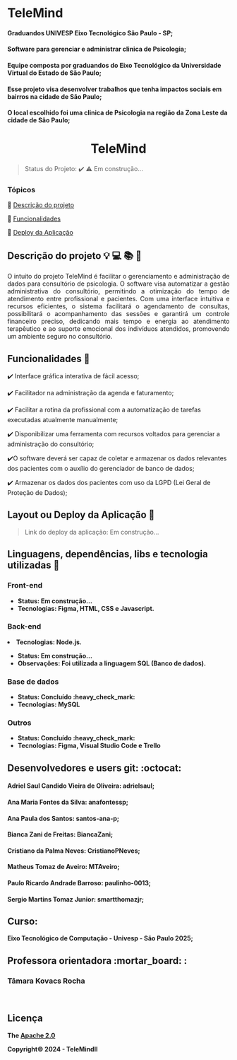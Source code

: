 # TeleMind
#### Graduandos UNIVESP Eixo Tecnológico São Paulo - SP;

#### Software para gerenciar e administrar clinica de Psicologia;

#### Equipe composta por graduandos do Eixo Tecnológico da Universidade Virtual do Estado de São Paulo;

#### Esse projeto visa desenvolver trabalhos que tenha impactos sociais em bairros na cidade de São Paulo;

#### O local escolhido foi uma clinica de Psicologia na região da Zona Leste da cidade de São Paulo;

<div align="center">
    <h1>TeleMind</h1>

</div>

> Status do Projeto: :heavy_check_mark: :warning: Em construção...

### Tópicos 

:small_blue_diamond: [Descrição do projeto](#descrição-do-projeto)

:small_blue_diamond: [Funcionalidades](#funcionalidades)

:small_blue_diamond: [Deploy da Aplicação](#deploy-da-aplicação)


## Descrição do projeto :bulb: :computer: :books: :rocket:  

<p align="justify">
O intuito do projeto TeleMind é facilitar o gerenciamento e administração de dados para consultório de psicologia.
O software visa automatizar a gestão administrativa do consultório, permitindo a otimização do tempo de atendimento entre profissional e pacientes. Com uma interface intuitiva e recursos eficientes, o sistema facilitará o agendamento de consultas, possibilitará o acompanhamento das sessões e garantirá um controle financeiro preciso, dedicando mais tempo e energia ao atendimento terapêutico e ao suporte emocional dos indivíduos atendidos, promovendo um ambiente seguro no consultório.

</p>

## Funcionalidades :loudspeaker:

:heavy_check_mark: Interface gráfica interativa de fácil acesso;  

:heavy_check_mark: Facilitador na administração da agenda e faturamento; 

:heavy_check_mark: Facilitar a rotina da profissional com a automatização de tarefas executadas atualmente manualmente;  

:heavy_check_mark: Disponibilizar uma ferramenta com recursos voltados para gerenciar a administração do consultório;

:heavy_check_mark:O software deverá ser capaz de coletar e armazenar os dados relevantes dos pacientes com o auxílio do gerenciador de banco de dados;

:heavy_check_mark: Armazenar os dados dos pacientes com uso da LGPD (Lei Geral de Proteção de Dados);

## Layout ou Deploy da Aplicação :dash:

> Link do deploy da aplicação: Em construção...

## Linguagens, dependências, libs e tecnologia utilizadas :dart:

<h3>Front-end</h3>
<ul>
    <li><b>Status: Em construção...
    <li><b>Tecnologias: </b>Figma, HTML, CSS e Javascript.</li>
</ul>
<h3>Back-end</h3>
    <li><b>Tecnologias: </b>Node.js.</li>
<ul>
    <li><b>Status: Em construção...
    <li><b>Observações: </b> Foi utilizada a linguagem SQL (Banco de dados).</li>
</ul>
<h3>Base de dados</h3>
<ul>
    <li><b>Status: </b>Concluído :heavy_check_mark:</li>
    <li><b>Tecnologias: </b>MySQL</li>
</ul>
<h3>Outros</h3>
<ul>
    <li><b>Status: </b>Concluído :heavy_check_mark:</li>
    <li><b>Tecnologias: </b>Figma, Visual Studio Code e Trello</li>
</ul>

## Desenvolvedores e users git:  :octocat:

<h4>Adriel Saul Candido Vieira de Oliveira: adrielsaul;</h4>
<h4>Ana Maria Fontes da Silva: anafontessp;</h4>
<h4>Ana Paula dos Santos: santos-ana-p;</h4>
<h4>Bianca Zani de Freitas: BiancaZani;</h4>
<h4>Cristiano da Palma Neves: CristianoPNeves;</h4>
<h4>Matheus Tomaz de Aveiro: MTAveiro;</h4>
<h4>Paulo Ricardo Andrade Barroso: paulinho-0013;</h4>
<h4>Sergio Martins Tomaz Junior: smartthomazjr;</h4>

<h2>Curso:</h2> Eixo Tecnológico de Computação - Univesp - São Paulo 2025;

<h2>Professora orientadora :mortar_board: :</h2>

<h3>Tâmara Kovacs Rocha</h3>
<br>

## Licença 

The [Apache 2.0]()

Copyright:copyright: 2024 - TeleMindII

